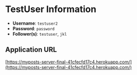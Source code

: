 # TestUser Information

- **Username**: `testuser2`
- **Password**: `password`
- **Follower(s)**: `testuser`, `jkl`

## Application URL
[https://myposts-server-final-41cfecfd17c4.herokuapp.com/](https://myposts-server-final-41cfecfd17c4.herokuapp.com/)
